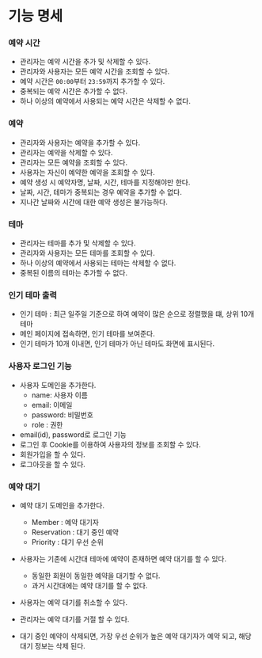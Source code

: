 # 기능 명세

### 예약 시간

- 관리자는 예약 시간을 추가 및 삭제할 수 있다.
- 관리자와 사용자는 모든 예약 시간을 조회할 수 있다.
- 예약 시간은 `00:00`부터 `23:59`까지 추가할 수 있다.
- 중복되는 예약 시간은 추가할 수 없다.
- 하나 이상의 예약에서 사용되는 예약 시간은 삭제할 수 없다.

### 예약

- 관리자와 사용자는 예약을 추가할 수 있다.
- 관리자는 예약을 삭제할 수 있다.
- 관리자는 모든 예약을 조회할 수 있다.
- 사용자는 자신이 예약한 예약을 조회할 수 있다.
- 예약 생성 시 예약자명, 날짜, 시간, 테마를 지정해야만 한다.
- 날짜, 시간, 테마가 중복되는 경우 예약을 추가할 수 없다.
- 지나간 날짜와 시간에 대한 예약 생성은 불가능하다.

### 테마

- 관리자는 테마를 추가 및 삭제할 수 있다.
- 관리자와 사용자는 모든 테마를 조회할 수 있다.
- 하나 이상의 예약에서 사용되는 테마는 삭제할 수 없다.
- 중복된 이름의 테마는 추가할 수 없다.

### 인기 테마 출력

- 인기 테마 : 최근 일주일 기준으로 하여 예약이 많은 순으로 정렬했을 떄, 상위 10개 테마
- 메인 페이지에 접속하면, 인기 테마를 보여준다.
- 인기 테마가 10개 이내면, 인기 테마가 아닌 테마도 화면에 표시된다.

### 사용자 로그인 기능

- 사용자 도메인을 추가한다.
    - name: 사용자 이름
    - email: 이메일
    - password: 비밀번호
    - role : 권한
- email(id), password로 로그인 기능
- 로그인 후 Cookie를 이용하여 사용자의 정보를 조회할 수 있다.
- 회원가입을 할 수 있다.
- 로그아웃을 할 수 있다.

### 예약 대기

- 예약 대기 도메인을 추가한다.
    - Member : 예약 대기자
    - Reservation : 대기 중인 예약
    - Priority : 대기 우선 순위

- 사용자는 기존에 시간대 테마에 예약이 존재하면 예약 대기를 할 수 있다.
    - 동일한 회원이 동일한 예약을 대기할 수 없다.
    - 과거 시간대에는 예약 대기를 할 수 없다.
- 사용자는 예약 대기를 취소할 수 있다.
- 관리자는 예약 대기를 거절 할 수 있다.
- 대기 중인 예약이 삭제되면, 가장 우선 순위가 높은 예약 대기자가 예약 되고, 해당 대기 정보는 삭제 된다.

